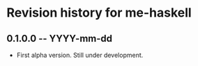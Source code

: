 # Revision history for me-haskell

## 0.1.0.0 -- YYYY-mm-dd

* First alpha version. Still under development.
